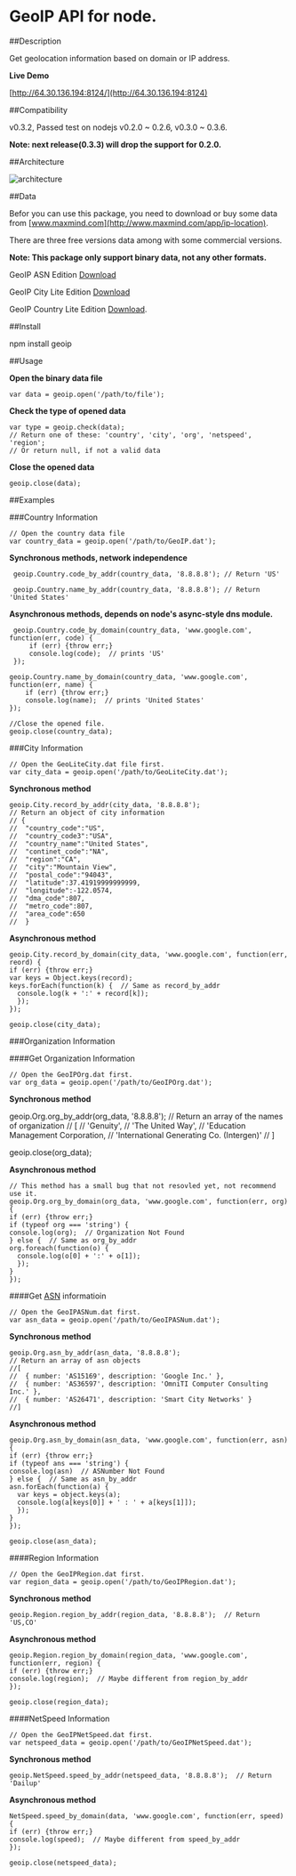 GeoIP API for node.
===================


##Description

Get geolocation information based on domain or IP address.

__Live Demo__

[http://64.30.136.194:8124/](http://64.30.136.194:8124)


##Compatibility

v0.3.2, Passed test on nodejs v0.2.0 ~ 0.2.6, v0.3.0 ~ 0.3.6.

__Note: next release(0.3.3)  will drop the support for 0.2.0.__


##Architecture

![architecture](https://github.com/kuno/GeoIP/raw/master/misc/architecture.png)


##Data

Befor you can use this package, you need to download or buy some data from [www.maxmind.com](http://www.maxmind.com/app/ip-location).

There are three free versions data among with some commercial versions.

__Note: This package only support binary data, not any other formats.__

GeoIP ASN Edition [Download](http://geolite.maxmind.com/download/geoip/database/asnum/GeoIPASNum.dat.gz)  

GeoIP City Lite Edition [Download](http://geolite.maxmind.com/download/geoip/database/GeoLiteCity.dat.gz)  

GeoIP Country Lite Edition [Download](http://geolite.maxmind.com/download/geoip/database/GeoLiteCountry/GeoIP.dat.gz).



##Install

npm install geoip


##Usage

__Open the binary data file__

    var data = geoip.open('/path/to/file');

__Check the type of opened data__

    var type = geoip.check(data);
    // Return one of these: 'country', 'city', 'org', 'netspeed', 'region';
    // Or return null, if not a valid data

__Close the opened data__

    geoip.close(data);

##Examples

###Country Information

    // Open the country data file
    var country_data = geoip.open('/path/to/GeoIP.dat');

__Synchronous methods, network independence__

     geoip.Country.code_by_addr(country_data, '8.8.8.8'); // Return 'US'

     geoip.Country.name_by_addr(country_data, '8.8.8.8'); // Return  'United States'

__Asynchronous methods, depends on node's async-style dns module.__

     geoip.Country.code_by_domain(country_data, 'www.google.com', function(err, code) {
         if (err) {throw err;}
         console.log(code);  // prints 'US'
     });

    geoip.Country.name_by_domain(country_data, 'www.google.com', function(err, name) {
        if (err) {throw err;}
        console.log(name);  // prints 'United States'
    });

    //Close the opened file.
    geoip.close(country_data);



###City Information

    // Open the GeoLiteCity.dat file first.
    var city_data = geoip.open('/path/to/GeoLiteCity.dat');

__Synchronous method__

    geoip.City.record_by_addr(city_data, '8.8.8.8');
    // Return an object of city information
    // {
    //  "country_code":"US",
    //  "country_code3":"USA",
    //  "country_name":"United States",
    //  "continet_code":"NA",
    //  "region":"CA",
    //  "city":"Mountain View",
    //  "postal_code":"94043",
    //  "latitude":37.41919999999999,
    //  "longitude":-122.0574,
    //  "dma_code":807,
    //  "metro_code":807,
    //  "area_code":650
    //  }    

__Asynchronous method__

    geoip.City.record_by_domain(city_data, 'www.google.com', function(err, reord) {
    if (err) {throw err;}
    var keys = Object.keys(record);
    keys.forEach(function(k) {  // Same as record_by_addr
      console.log(k + ':' + record[k]);
      });   
    });

    geoip.close(city_data);


###Organization Information

####Get Organization Information

    // Open the GeoIPOrg.dat first.
    var org_data = geoip.open('/path/to/GeoIPOrg.dat');

__Synchronous method__

   geoip.Org.org_by_addr(org_data, '8.8.8.8');
   // Return an array of the names of organization
   // [
   // 'Genuity',
   // 'The United Way',
   // 'Education Management Corporation,
   // 'International Generating Co. (Intergen)'
   // ]    

   geoip.close(org_data);

__Asynchronous method__

    // This method has a small bug that not resovled yet, not recommend use it.
    geoip.Org.org_by_domain(org_data, 'www.google.com', function(err, org) {
    if (err) {throw err;}
    if (typeof org === 'string') {
    console.log(org);  // Organization Not Found
    } else {  // Same as org_by_addr
    org.foreach(function(o) {
      console.log(o[0] + ':' + o[1]);
      });
    }
    });


####Get [ASN](http://www.apnic.net/services/services-apnic-provides/helpdesk/faqs/asn-faqs) informatioin

    // Open the GeoIPASNum.dat first.
    var asn_data = geoip.open('/path/to/GeoIPASNum.dat');

__Synchronous method__

    geoip.Org.asn_by_addr(asn_data, '8.8.8.8');
    // Return an array of asn objects
    //[ 
    //  { number: 'AS15169', description: 'Google Inc.' },
    //  { number: 'AS36597', description: 'OmniTI Computer Consulting Inc.' },
    //  { number: 'AS26471', description: 'Smart City Networks' } 
    //]

__Asynchronous method__

    geoip.Org.asn_by_domain(asn_data, 'www.google.com', function(err, asn) {
    if (err) {throw err;}
    if (typeof ans === 'string') {
    console.log(asn)  // ASNumber Not Found
    } else {  // Same as asn_by_addr
    asn.forEach(function(a) {
      var keys = object.keys(a);
      console.log(a[keys[0]] + ' : ' + a[keys[1]]);
      });
    }
    });

    geoip.close(asn_data);


####Region Information

    // Open the GeoIPRegion.dat first.
    var region_data = geoip.open('/path/to/GeoIPRegion.dat');

__Synchronous method__

    geoip.Region.region_by_addr(region_data, '8.8.8.8');  // Return 'US,CO'

__Asynchronous method__

    geoip.Region.region_by_domain(region_data, 'www.google.com', function(err, region) {
    if (err) {throw err;}
    console.log(region);  // Maybe different from region_by_addr
    });

    geoip.close(region_data);


####NetSpeed Information

    // Open the GeoIPNetSpeed.dat first.
    var netspeed_data = geoip.open('/path/to/GeoIPNetSpeed.dat');

__Synchronous method__

    geoip.NetSpeed.speed_by_addr(netspeed_data, '8.8.8.8');  // Return 'Dailup'

__Asynchronous method__

    NetSpeed.speed_by_domain(data, 'www.google.com', function(err, speed) {
    if (err) {throw err;}
    console.log(speed);  // Maybe different from speed_by_addr
    });

    geoip.close(netspeed_data);
